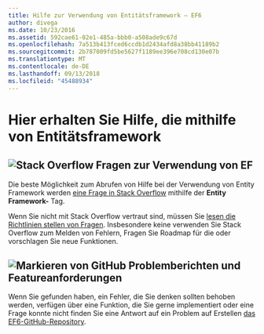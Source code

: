 ```yaml
---
title: Hilfe zur Verwendung von Entitätsframework – EF6
author: divega
ms.date: 10/23/2016
ms.assetid: 592cae61-02e1-485a-bbb0-a508ade9c67d
ms.openlocfilehash: 7a513b413fced6ccdb1d2434afd8a38bb41189b2
ms.sourcegitcommit: 2b787009fd5be5627f1189ee396e708cd130e07b
ms.translationtype: MT
ms.contentlocale: de-DE
ms.lasthandoff: 09/13/2018
ms.locfileid: "45488934"
---
```

# <a name="get-help-using-entity-framework"></a>Hier erhalten Sie Hilfe, die mithilfe von Entitätsframework
## <a name="stackoverflowef6mediastackoverflowpng-questions-about-using-ef"></a>![Stack Overflow](~/ef6/media/stackoverflow.png) Fragen zur Verwendung von EF  

Die beste Möglichkeit zum Abrufen von Hilfe bei der Verwendung von Entity Framework werden [eine Frage in Stack Overflow](http://stackoverflow.com/questions/ask) mithilfe der **Entity Framework-** Tag.  

Wenn Sie nicht mit Stack Overflow vertraut sind, müssen Sie [lesen die Richtlinien stellen von Fragen](http://stackoverflow.com/help/asking). Insbesondere keine verwenden Sie Stack Overflow zum Melden von Fehlern, Fragen Sie Roadmap für die oder vorschlagen Sie neue Funktionen.  

## <a name="github-markef6mediagithub-mark-32pxpng-bug-reports-and-feature-requests"></a>![Markieren von GitHub](~/ef6/media/github-mark-32px.png) Problemberichten und Featureanforderungen  

Wenn Sie gefunden haben, ein Fehler, die Sie denken sollten behoben werden, verfügen über eine Funktion, die Sie gerne implementiert oder eine Frage konnte nicht finden Sie eine Antwort auf ein Problem auf Erstellen [das EF6-GitHub-Repository](https://github.com/aspnet/EntityFramework6/issues).
